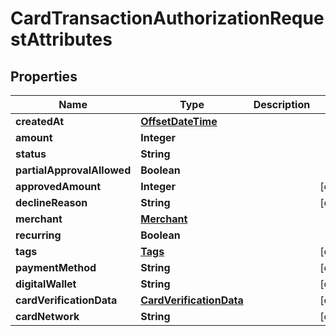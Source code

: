 # CardTransactionAuthorizationRequestAttributes

## Properties
Name | Type | Description | Notes
------------ | ------------- | ------------- | -------------
**createdAt** | [**OffsetDateTime**](OffsetDateTime.md) |  | 
**amount** | **Integer** |  | 
**status** | **String** |  | 
**partialApprovalAllowed** | **Boolean** |  | 
**approvedAmount** | **Integer** |  |  [optional]
**declineReason** | **String** |  |  [optional]
**merchant** | [**Merchant**](Merchant.md) |  | 
**recurring** | **Boolean** |  | 
**tags** | [**Tags**](Tags.md) |  |  [optional]
**paymentMethod** | **String** |  |  [optional]
**digitalWallet** | **String** |  |  [optional]
**cardVerificationData** | [**CardVerificationData**](CardVerificationData.md) |  |  [optional]
**cardNetwork** | **String** |  |  [optional]
